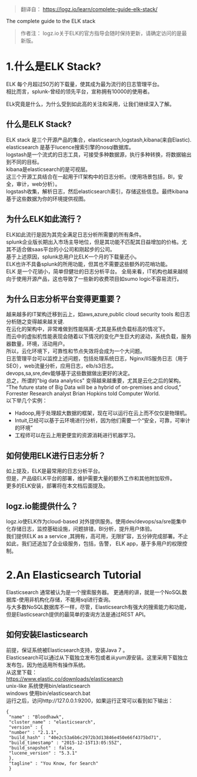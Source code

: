 




> 翻译自：
https://logz.io/learn/complete-guide-elk-stack/

The complete guide to the ELK stack

>作者注：
logz.io关于ELK的官方指导会随时保持更新，请确定访问的是最新版。


# 1.什么是ELK Stack?   
ELK 每个月超过50万的下载量，使其成为最为流行的日志管理平台。  
相比而言，splunk-曾经的领先平台，宣称拥有10000的使用者。  

ELk究竟是什么，为什么受到如此高的关注和采用，让我们继续深入了解。

## 什么是ELK Stack?
ELK stack 是三个开源产品的集合，elasticsearch,logstash,kibana(来自Elastic).  
elasticsearch 是基于lucence搜索引擎的nosql数据库。  
logstash是一个流式的日志工具，可接受多种数据源，执行多种转换，将数据输出到不同的目标。  
kibana是elasticsearch的是可视层。  
这三个开源工具结合在一起用于IT架构中的日志分析。（使用场景包括，BI，安全，审计，web分析）。  
logstash收集，解析日志，然后elasticsearch索引，存储这些信息。最终kibana基于这些数据为你的环境提供视图。

## 为什么ELK如此流行？

ELK如此流行是因为其完全满足日志分析所需要的所有条件。  
splunk企业版长期出入市场主导地位，但是其功能不匹配其日益增加的价格。尤其不适合做saas平台的小公司和刚起步的公司。  
基于上述原因，splunk总用户比ELK一个月的下载量还小。  
ELK也许不具备splunk的所用功能，但其也不需要这些额外的花哨功能。  
ELK 是一个花销小，简单但健壮的日志分析平台。
全局来看，IT机构也越来越倾向于使用开源产品，这也导致了一些新的收费项目如sumo logic不容易流行。
## 为什么日志分析平台变得更重要？
越来越多的IT架构迁移到云上，如aws,azure,public cloud security tools 和日志分析随之变得越来越关键.  
在云化的架构中，非常难做到性能隔离-尤其是系统负载标高的情况下。  
而云中的虚拟机性能表现会随着以下情况的变化产生巨大的波动，系统负载，服务器数量，环境，活动用户。  
所以，云化环境下，可靠性和节点失效将会成为一个大问题。  
日志管理平台可以监控上述问题，包括处理系统日志，Nginx/IIS服务日志（用于SEO），web流量分析，应用日志，elb/s3日志。  
devops,sa,sre,dev能够基于这些数据做出更好的决定。  
总之，所谓的"big data analytics" 变得越来越重要，尤其是云化之后的架构。  
“The future state of Big Data will be a hybrid of on-premises and cloud,” Forrester Research analyst Brian Hopkins told Computer World.  
以下举几个实例：  
- Hadoop,用于处理超大数据的框架，现在可以运行在云上而不仅仅是物理机。
- Intuit,已经可以基于云环境进行分析，因为他们需要一个“安全，可靠，可审计的环境”
- 工程师可以在云上用更便宜的资源消耗进行机器学习。  

## 如何使用ELK进行日志分析？
如上提及，ELK是最常用的日志分析平台。  
但是，产品级ELK平台的部署，维护需要大量的额外工作和其他附加软件。  
更多的ELK安装，部署将在本文档后面提及。
## logz.io能提供什么？
logz.io使ELK作为cloud-based 对外提供服务。使用dev/devops/sa/sre能集中化存储日志，监控基础设施，问题排错，BI分析，提升用户体验。  
我们提供ELK as a service ,其拥有，高可用，无限扩容，五分钟完成部署。不止如此，我们还追加了企业级服务，包括，告警， ELK app，基于多用户的权限控制。

# 2.An Elasticsearch Tutorial
Elasticsearch 通常被认为是一个搜索服务器。
更通用的讲，就是一个NoSQL数据库-使用非机构化存储，不能用sql进行查询。  
与大多数NoSQL数据库不一样，尽管，Elasticsearch有强大的搜索能力和功能，但是Elasticsearch提供的最简单的查询方法是通过REST API。  
## 如何安装Elasticsearch
前提，保证系统被Elasticsearch支持，安装Java 7 。  
Elasticsearch可以通过从下载独立发布包或者从yum源安装。这里采用下载独立发布包，因为他适用所有操作系统。  
从这里下载：  
https://www.elastic.co/downloads/elasticsearch  
unix-like 系统使用bin/elasticsearch  
windows 使用bin/elasticsearch.bat  
运行之后，访问http://127.0.0.1:9200，如果运行正常可以看到如下输出：
```
{
 "name" : "Bloodhawk",
 "cluster_name" : "elasticsearch",
 "version" : {
 "number" : "2.1.1",
 "build_hash" : "40e2c53a6b6c2972b3d13846e450e66f4375bd71",
 "build_timestamp" : "2015-12-15T13:05:55Z",
 "build_snapshot" : false,
 "lucene_version" : "5.3.1"
 },
 "tagline" : "You Know, for Search"
 }
```
